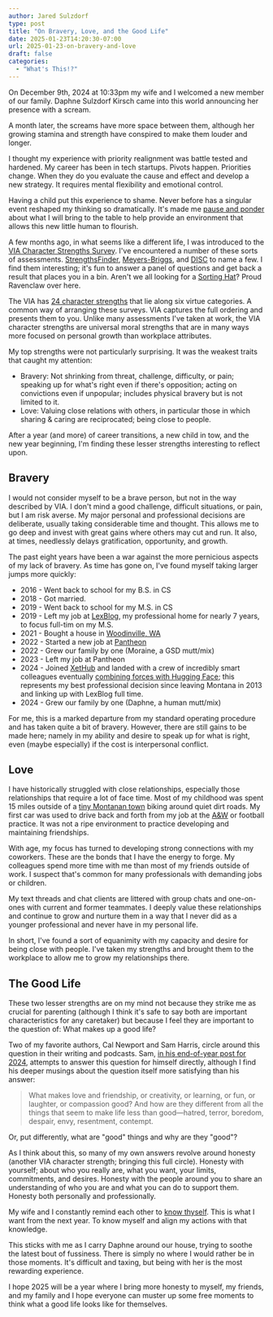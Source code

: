 ```yaml
---
author: Jared Sulzdorf
type: post
title: "On Bravery, Love, and the Good Life"
date: 2025-01-23T14:20:30-07:00
url: 2025-01-23-on-bravery-and-love
draft: false
categories:
  - "What's This!?"
---
```


On December 9th, 2024 at 10:33pm my wife and I welcomed a new member of our family. Daphne Sulzdorf Kirsch came into this world announcing her presence with a scream.

A month later, the screams have more space between them, although her growing stamina and strength have conspired to make them louder and longer.

I thought my experience with priority realignment was battle tested and hardened. My career has been in tech startups. Pivots happen. Priorities change. When they do you evaluate the cause and effect and develop a new strategy. It requires mental flexibility and emotional control.

Having a child put this experience to shame. Never before has a singular event reshaped my thinking so dramatically. It's made me [pause and ponder](https://store.dftba.com/products/pause-and-ponder-shirt) about what I will bring to the table to help provide an environment that allows this new little human to flourish.

A few months ago, in what seems like a different life, I was introduced to the [VIA Character Strengths Survey](https://www.viacharacter.org/). I've encountered a number of these sorts of assessments. [StrengthsFinder](https://en.wikipedia.org/wiki/CliftonStrengths), [Meyers-Briggs](https://en.wikipedia.org/wiki/Myers%E2%80%93Briggs_Type_Indicator), and [DISC](https://en.wikipedia.org/wiki/DISC_assessment) to name a few. I find them interesting; it's fun to answer a panel of questions and get back a result that places you in a bin. Aren't we all looking for a [Sorting Hat](https://harrypotter.fandom.com/wiki/Sorting_Hat)? Proud Ravenclaw over here.

The VIA has [24 character strengths](https://www.viacharacter.org/character-strengths) that lie along six virtue categories. A common way of arranging these surveys. VIA captures the full ordering and presents them to you. Unlike many assessments I've taken at work, the VIA character strengths are universal moral strengths that are in many ways more focused on personal growth than workplace attributes.

My top strengths were not particularly surprising. It was the weakest traits that caught my attention:

- Bravery: Not shrinking from threat, challenge, difficulty, or pain; speaking up for what's right even if there's opposition; acting on convictions even if unpopular; includes physical bravery but is not limited to it.
- Love: Valuing close relations with others, in particular those in which sharing & caring are reciprocated; being close to people.

After a year (and more) of career transitions, a new child in tow, and the new year beginning, I'm finding these lesser strengths interesting to reflect upon.

## Bravery

I would not consider myself to be a brave person, but not in the way described by VIA. I don't mind a good challenge, difficult situations, or pain, but I am risk averse. My major personal and professional decisions are deliberate, usually taking considerable time and thought. This allows me to go deep and invest with great gains where others may cut and run. It also, at times, needlessly delays gratification, opportunity, and growth.

The past eight years have been a war against the more pernicious aspects of my lack of bravery. As time has gone on, I've found myself taking larger jumps more quickly:

- 2016 - Went back to school for my B.S. in CS
- 2018 - Got married.
- 2019 - Went back to school for my M.S. in CS
- 2019 - Left my job at [LexBlog](https://www.lexblog.com/), my professional home for nearly 7 years, to focus full-tim on my M.S.
- 2021 - Bought a house in [Woodinville, WA](https://en.wikipedia.org/wiki/Woodinville,_Washington)
- 2022 - Started a new job at [Pantheon](https://pantheon.io/)
- 2022 - Grew our family by one (Moraine, a GSD mutt/mix)
- 2023 - Left my job at Pantheon
- 2024 - Joined [XetHub](https://xethub.com/) and landed with a crew of incredibly smart colleagues eventually [combining forces with Hugging Face](https://huggingface.co/blog/xethub-joins-hf); this represents my best professional decision since leaving Montana in 2013 and linking up with LexBlog full time.
- 2024 - Grew our family by one (Daphne, a human mutt/mix)

For me, this is a marked departure from my standard operating procedure and has taken quite a bit of bravery. However, there are still gains to be made here; namely in my ability and desire to speak up for what is right, even (maybe especially) if the cost is interpersonal conflict.

## Love

I have historically struggled with close relationships, especially those relationships that require a lot of face time. Most of my childhood was spent 15 miles outside of a [tiny Montanan town](https://en.wikipedia.org/wiki/Whitehall,_Montana) biking around quiet dirt roads. My first car was used to drive back and forth from my job at the [A&W](https://awrestaurants.com/) or football practice. It was not a ripe environment to practice developing and maintaining friendships.

With age, my focus has turned to developing strong connections with my coworkers. These are the bonds that I have the energy to forge. My colleagues spend more time with me than most of my friends outside of work. I suspect that's common for many professionals with demanding jobs or children.

My text threads and chat clients are littered with group chats and one-on-ones with current and former teammates. I deeply value these relationships and continue to grow and nurture them in a way that I never did as a younger professional and never have in my personal life.

In short, I've found a sort of equanimity with my capacity and desire for being close with people. I've taken my strengths and brought them to the workplace to allow me to grow my relationships there.

## The Good Life

These two lesser strengths are on my mind not because they strike me as crucial for parenting (although I think it's safe to say both are important characteristics for any caretaker) but because I feel they are important to the question of: What makes up a good life?

Two of my favorite authors, Cal Newport and Sam Harris, circle around this question in their writing and podcasts. Sam, [in his end-of-year post for 2024](https://samharris.substack.com/p/a-few-thoughts-about-the-new-year), attempts to answer this question for himself directly, although I find his deeper musings about the question itself more satisfying than his answer:

> What makes love and friendship, or creativity, or learning, or fun, or laughter, or compassion good? And how are they different from all the things that seem to make life less than good—hatred, terror, boredom, despair, envy, resentment, contempt.

Or, put differently, what are "good" things and why are they "good"?

As I think about this, so many of my own answers revolve around honesty (another VIA character strength; bringing this full circle). Honesty with yourself; about who you really are, what you want, your limits, commitments, and desires. Honesty with the people around you to share an understanding of who you are and what you can do to support them. Honesty both personally and professionally.

My wife and I constantly remind each other to [know thyself](https://en.wikipedia.org/wiki/Know_thyself). This is what I want from the next year. To know myself and align my actions with that knowledge.

This sticks with me as I carry Daphne around our house, trying to soothe the latest bout of fussiness. There is simply no where I would rather be in those moments. It's difficult and taxing, but being with her is the most rewarding experience.

I hope 2025 will be a year where I bring more honesty to myself, my friends, and my family and I hope everyone can muster up some free moments to think what a good life looks like for themselves.
